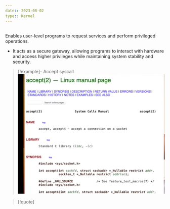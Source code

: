 ```yaml
---
date:: 2023-08-02
type:: Kernel
---
```

##
 Enables user-level programs to request services and perform privileged operations. 
 - It acts as a secure gateway, allowing programs to interact with hardware and access higher privileges while maintaining system stability and security.

> [!example]- Accept syscall
> ![Pasted_image_20230802122650.png](/static/Pasted_image_20230802122650.png)


>[!quote] 